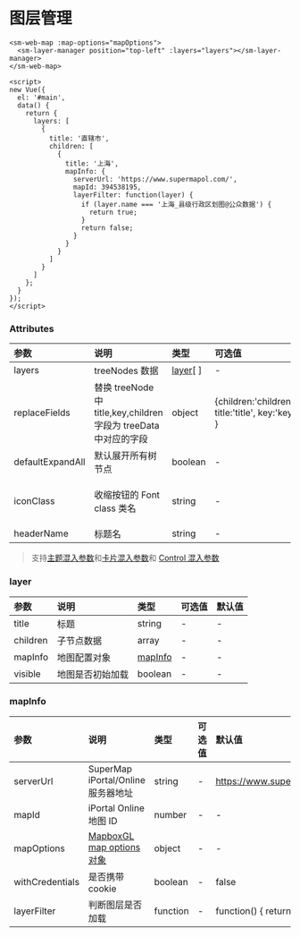 # 图层管理

<sm-iframe src="https://iclient.supermap.io/examples/component/components_layerManager_vue.html"></sm-iframe>

```vue
<sm-web-map :map-options="mapOptions">
  <sm-layer-manager position="top-left" :layers="layers"></sm-layer-manager>
</sm-web-map>

<script>
new Vue({
  el: '#main',
  data() {
    return {
      layers: [
        {
          title: '直辖市',
          children: [
            {
              title: '上海',
              mapInfo: {
                serverUrl: 'https://www.supermapol.com/',
                mapId: 394538195,
                layerFilter: function(layer) {
                  if (layer.name === '上海_县级行政区划图@公众数据') {
                    return true;
                  }
                  return false;
                }
              }
            }
          ]
        }
      ]
    };
  }
});
</script>
```

### Attributes

| 参数             | 说明                                                             | 类型                                             | 可选值                        | 默认值                             |
| :--------------- | :--------------------------------------------------------------- | :----------------------------------------------- | :---------------------------- | :--------------------------------- |
| layers           | treeNodes 数据                                                       | <a href="#layer">layer</a>[ ] | -                                  | -                                                |
| replaceFields    | 替换 treeNode 中 title,key,children 字段为 treeData 中对应的字段 |   object  |  {children:'children', title:'title', key:'key' }  | -                                  |
| defaultExpandAll | 默认展开所有树节点                                               |        boolean                                     |          -              |     false                              |
| iconClass        | 收缩按钮的 Font class 类名                                       | string                                           | -                             | 'sm-components-icon-layer-manager' |
| headerName       | 标题名                                                           | string                                           | -                             | '图层管理'                         |

> 支持[主题混入参数](/zh/api/mixin/mixin.md#theme)和[卡片混入参数](/zh/api/mixin/mixin.md#collapsedcard)和 [Control 混入参数](/zh/api/mixin/mixin.md#control)

### layer

| 参数     | 说明         | 类型                           | 可选值 | 默认值 |
| :------- | :----------- | :----------------------------- | :----- | :----- |
| title    | 标题         | string                         | -      | -      |
| children | 子节点数据   | array                          | -      | -      |
| mapInfo  | 地图配置对象 | <a href="#mapinfo">mapInfo</a> | -      | -      |
| visible  | 地图是否初始加载 | boolean                     | -      | -      |

### mapInfo

| 参数            | 说明                               | 类型     | 可选值 | 默认值                     |
| :-------------- | :--------------------------------- | :------- | :----- | :------------------------- |
| serverUrl       | SuperMap iPortal/Online 服务器地址 | string   | -      | https://www.supermapol.com |
| mapId           | iPortal Online 地图 ID             | number   | -      | -                          |
| mapOptions       | [MapboxGL map options 对象](https://docs.mapbox.com/mapbox-gl-js/api/#map) | object   | -      | - |
| withCredentials | 是否携带 cookie                | boolean  | -      | false                      |
| layerFilter     | 判断图层是否加载       | function | -      | function() { return true}  |
